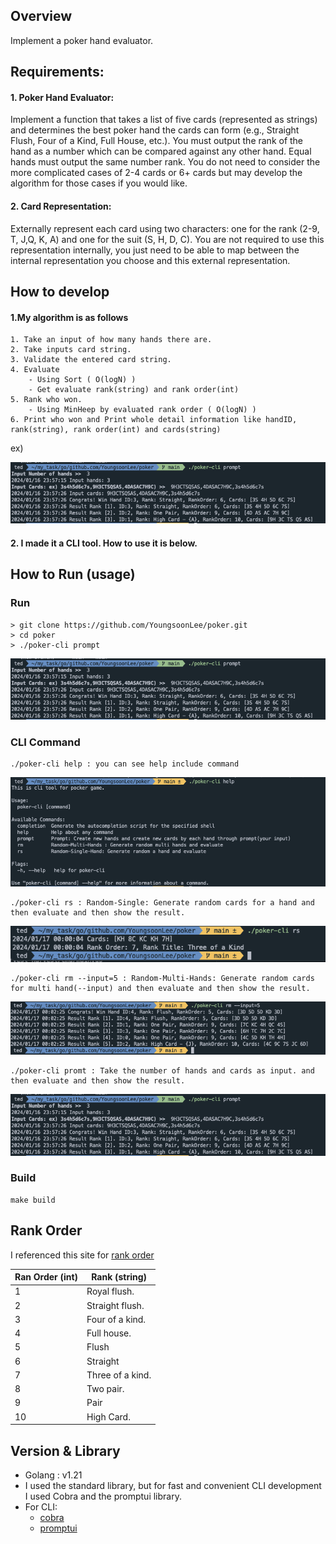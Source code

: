 ## Overview
Implement a poker hand evaluator.

## Requirements:
#### 1. Poker Hand Evaluator:
Implement a function that takes a list of five cards (represented as strings) and
determines the best poker hand the cards can form (e.g., Straight Flush, Four of a Kind, Full House, etc.).
You must output the rank of the hand as a number which can be compared against any other hand. Equal hands must output the same number rank.
You do not need to consider the more complicated cases of 2-4 cards or 6+ cards but may develop the algorithm for those cases if you would like.
#### 2. Card Representation:
Externally represent each card using two characters: one for the rank (2-9, T, J,Q, K, A) and one for the suit (S, H, D, C). You are not required to use this representation internally, you just need to be able to map between the internal representation you choose and this external representation. 


## How to develop
#### 1.My algorithm is as follows
    1. Take an input of how many hands there are.
    2. Take inputs card string.
    3. Validate the entered card string.
    4. Evaluate
        - Using Sort ( O(logN) )
        - Get evaluate rank(string) and rank order(int)
    5. Rank who won.
        - Using MinHeep by evaluated rank order ( O(logN) )
    6. Print who won and Print whole detail information like handID, rank(string), rank order(int) and cards(string)

ex)

<img src="./images/1.png">

#### 2. I made it a CLI tool. How to use it is below.


    
## How to Run (usage)
### Run
```console
> git clone https://github.com/YoungsoonLee/poker.git
> cd poker
> ./poker-cli prompt
```
<img src="./images/1.png">

### CLI Command
```console
./poker-cli help : you can see help include command
```
<img src="./images/2.png">

```console
./poker-cli rs : Random-Single: Generate random cards for a hand and then evaluate and then show the result.
```
<img src="./images/3.png">

```console
./poker-cli rm --input=5 : Random-Multi-Hands: Generate random cards for multi hand(--input) and then evaluate and then show the result.
```
<img src="./images/4.png">

```console
./poker-cli promt : Take the number of hands and cards as input. and then evaluate and then show the result.
```
<img src="./images/1.png">

### Build
```console
make build
```

## Rank Order
I referenced this site for [rank order](https://www.cardplayer.com/rules-of-poker/hand-rankings)

| Ran Order (int)   | Rank (string)         |
| ------------------| ----------------------|
|       1           |  Royal flush.         |
|       2           |  Straight flush.      |
|       3           |  Four of a kind.      |
|       4           |  Full house.          |
|       5           |  Flush                |
|       6           |  Straight             |
|       7           |  Three of a kind.     |
|       8           |  Two pair.            |
|       9           |  Pair                 |
|       10          |  High Card.           |


## Version & Library
-   Golang : v1.21
-   I used the standard library, but for fast and convenient CLI development I used Cobra and the promptui library.
-   For CLI:
    -   [cobra](https://github.com/spf13/cobra)
    -   [promptui](https://github.com/manifoldco/promptui)

